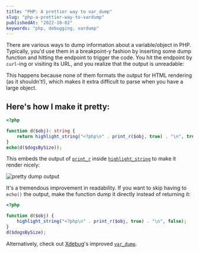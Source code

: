 ```yaml
---
title: "PHP: A prettier way to var_dump"
slug: "php-a-prettier-way-to-vardump"
publishedAt: "2022-10-02"
keywords: "php, debugging, vardump"
---
```


There are various ways to dump information about a variable/object in PHP.
Typically, you'd use them in a breakpoint-y fashion by inserting some dump
function and hitting the endpoint to trigger the code. You hit the endpoint
by `curl`-ing or visiting its URL, and you realize that the output is
unreadable:

<ImageWithCaption src="https://res.cloudinary.com/dh3yuijgy/image/upload/f_auto,q_auto/v1/raychen.io/php-pretty-vardump/o91epzpfilvlbjpid5hr" alt="var_dump" caption="^ var_dump" />

<ImageWithCaption src="https://res.cloudinary.com/dh3yuijgy/image/upload/f_auto,q_auto/v1/raychen.io/php-pretty-vardump/f4na8pxpcun8gy3enwin" alt="var_export" caption="^ var_export" />

<ImageWithCaption src="https://res.cloudinary.com/dh3yuijgy/image/upload/f_auto,q_auto/v1/raychen.io/php-pretty-vardump/dzrspqroeqkrrstikxvz" alt="print_r" caption="^ print_r" />

This happens because none of them formats the output for HTML rendering (as it
shouldn't!), which makes it extra difficult to parse when you have a large object.

## Here's how I make it pretty:

```php
<?php

function d($obj): string {
    return highlight_string("<?php\n" . print_r($obj, true) . "\n", true);
}
echo(d($dogsBySize));
```

This embeds the output of [`print_r`](https://www.php.net/manual/en/function.print-r.php)
inside [`highlight_string`](https://www.php.net/manual/en/function.highlight-string.php)
to make it render nicely:

![pretty dump output](https://res.cloudinary.com/dh3yuijgy/image/upload/f_auto,q_auto/v1/raychen.io/php-pretty-vardump/jdyc6bguub1mmvmwqgmx)

It's a tremendous improvement in readability. If you want to skip having to
`echo()` the output, make the function dump it directly instead of returning it:
```php
<?php

function d($obj) {
    highlight_string("<?php\n" . print_r($obj, true) . "\n", false);
}
d($dogsBySize);
```

Alternatively, check out [Xdebug](https://xdebug.org/)'s improved
[`var_dump`](https://xdebug.org/docs/develop#improved_var_dump).
